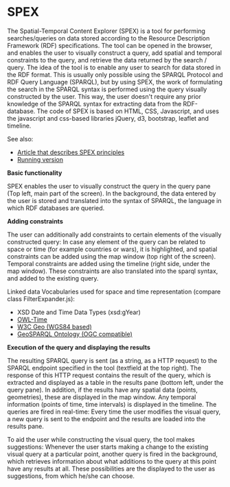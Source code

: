 # SPEX

The Spatial-Temporal Content Explorer (SPEX) is a tool for performing searches/queries on data stored according to the Resource Description Framework (RDF) specifications.
The tool can be opened in the browser, and enables the user to visually construct a query, add spatial and temporal constraints to the query, and retrieve the data returned by the search / query.
The idea of the tool is to enable any user to search for data stored in the RDF format. This is usually only possible using the SPARQL Protocol and RDF Query Language (SPARQL), but by using SPEX, the work of formulating the search in the SPARQL syntax is performed using the query visually constructed by the user. This way, the user doesn't require any prior knowledge of the SPARQL syntax for extracting data from the RDF-database.
The code of SPEX is based on HTML, CSS, Javascript, and uses the javascript and css-based libraries jQuery, d3, bootstrap, leaflet and timeline.

See also:
- <a href="http://www.semantic-web-journal.net/content/exploratory-querying-sparql-endpoints-space-and-time-1">Article that describes SPEX principles</a>
- <a href="http://giv-lodum.uni-muenster.de/spex/">Running version</a>


<b> Basic functionality </b>

SPEX enables the user to visually construct the query in the query pane (Top left, main part of the screen). In the background, the data entered by the user is stored and translated into the syntax of SPARQL, the language in which RDF databases are queried.

<b> Adding constraints </b>

The user can additionally add constraints to certain elements of the visually constructed query: In case any element of the query can be related to space or time (for example countries or wars), it is highlighted, and spatial constraints can be added using the map window (top right of the screen). Temporal constraints are added using the timeline (right side, under the map window). These constraints are also translated into the sparql syntax, and added to the existing query.

Linked data Vocabularies used for space and time representation (compare class FilterExpander.js):
- XSD Date and Time Data Types (xsd:gYear)
- <a href="http://www.w3.org/2006/time"> OWL-Time</a>
- <a href="http://www.w3.org/2003/01/geo/wgs84_pos"> W3C Geo (WGS84 based)</a>
- <a href="http://www.opengis.net/ont/geosparql"> GeoSPARQL Ontology (OGC compatible)</a>


<b> Execution of the query and displaying the results </b>

The resulting SPARQL query is sent (as a string, as a HTTP request) to the SPARQL endpoint specified in the tool (textfield at the top right). The response of this HTTP request contains the result of the query, which is extracted and displayed as a table in the results pane (bottom left, under the query pane). In addition, if the results have any spatial data (points, geometries), these are displayed in the map window. Any temporal information (points of time, time intervals) is displayed in the timeline.
The queries are fired in real-time: Every time the user modifies the visual query, a new query is sent to the endpoint and the results are loaded into the results pane.

To aid the user while constructing the visual query, the tool makes suggestions: Whenever the user starts making a change to the existing visual query at a particular point, another query is fired in the background, which retrieves information about what additions to the query at this point have any results at all. These possibilities are the displayed to the user as suggestions, from which he/she can choose.

 
 
 
